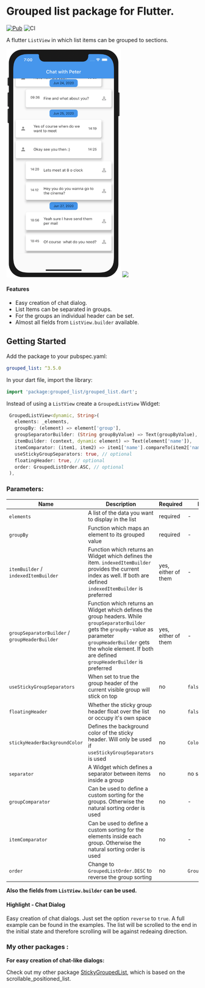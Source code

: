 # Grouped list package for Flutter.
[![Pub](https://img.shields.io/pub/v/grouped_list.svg)](https://pub.dev/packages/grouped_list)
![CI](https://github.com/Dimibe/grouped_list/workflows/CI/badge.svg?branch=master)
 
A flutter `ListView` in which list items can be grouped to sections.

<img src="https://raw.githubusercontent.com/Dimibe/grouped_list/master/assets/chat_example.png" width="300">

<img src="https://raw.githubusercontent.com/Dimibe/grouped_list/master/assets/screenshot-for-readme.png" width="300">

#### Features
* Easy creation of chat dialog.
* List Items can be separated in groups.
* For the groups an individual header can be set.
* Almost all fields from `ListView.builder` available.

## Getting Started

 Add the package to your pubspec.yaml:

 ```yaml
 grouped_list: ^3.5.0
 ```
 
 In your dart file, import the library:

 ```Dart
import 'package:grouped_list/grouped_list.dart';
 ``` 
 
 Instead of using a `ListView` create a `GroupedListView` Widget:
 
 ```Dart
  GroupedListView<dynamic, String>(
    elements: _elements,
    groupBy: (element) => element['group'],
    groupSeparatorBuilder: (String groupByValue) => Text(groupByValue),
    itemBuilder: (context, dynamic element) => Text(element['name']),
    itemComparator: (item1, item2) => item1['name'].compareTo(item2['name']), // optional
    useStickyGroupSeparators: true, // optional
    floatingHeader: true, // optional
    order: GroupedListOrder.ASC, // optional
  ),
```

### Parameters:
| Name | Description | Required | Default value |
|----|----|----|----|
|`elements`| A list of the data you want to display in the list | required | - |
|`groupBy` |Function which maps an element to its grouped value | required | - |
|`itemBuilder` / `indexedItemBuilder`| Function which returns an Widget which defines the item. `indexedItemBuilder` provides the current index as well. If both are defined `indexedItemBuilder` is preferred| yes, either of them | - |
|`groupSeparatorBuilder` / `groupHeaderBuilder`| Function which returns an Widget which defines the group headers. While `groupSeparatorBuilder` gets the `groupBy`-value as parameter `groupHeaderBuilder` gets the whole element. If both are defined `groupHeaderBuilder` is preferred| yes, either of them | - |
|`useStickyGroupSeparators` | When set to true the group header of the current visible group will stick on top | no | `false` |
|`floatingHeader` | Whether the sticky group header float over the list or occupy it's own space | no | `false` |
|`stickyHeaderBackgroundColor` | Defines the background color of the sticky header. Will only be used if `useStickyGroupSeparators` is used | no | `Color(0xffF7F7F7)` |
|`separator` | A Widget which defines a separator between items inside a group | no | no separator |
| `groupComparator` | Can be used to define a custom sorting for the groups. Otherwise the natural sorting order is used | no | - |
| `itemComparator` | Can be used to define a custom sorting for the elements inside each group. Otherwise the natural sorting order is used | no | - |
| `order` | Change to `GroupedListOrder.DESC` to reverse the group sorting | no | `GroupedListOrder.ASC` |

**Also the fields from `ListView.builder` can be used.** 

#### Highlight - Chat Dialog

Easy creation of chat dialogs.
Just set the option `reverse` to `true`. A full example can be found in the examples.
The list will be scrolled to the end in the initial state and therefore scrolling will be against redeaing direction. 



### My other packages : 

**For easy creation of chat-like dialogs:**

Check out my other package [StickyGroupedList](https://pub.dev/packages/sticky_grouped_list), which is based on the scrollable_positioned_list.

